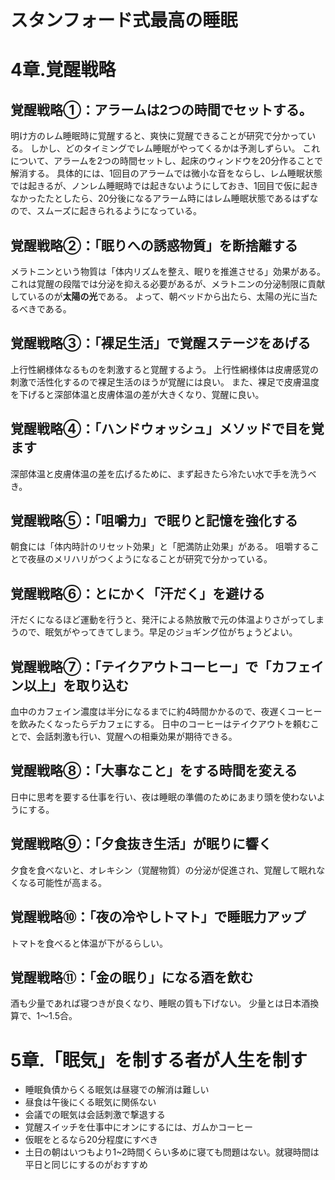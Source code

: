 # スタンフォード式最高の睡眠

# 4章.覚醒戦略

## 覚醒戦略①：アラームは2つの時間でセットする。
明け方のレム睡眠時に覚醒すると、爽快に覚醒できることが研究で分かっている。
しかし、どのタイミングでレム睡眠がやってくるかは予測しずらい。
これについて、アラームを2つの時間セットし、起床のウィンドウを20分作ることで解消する。
具体的には、1回目のアラームでは微小な音をならし、レム睡眠状態では起きるが、ノンレム睡眠時では起きないようにしておき、1回目で仮に起きなかったたとしたら、20分後になるアラーム時にはレム睡眠状態であるはずなので、スムーズに起きられるようになっている。

## 覚醒戦略②：「眠りへの誘惑物質」を断捨離する
メラトニンという物質は「体内リズムを整え、眠りを推進させる」効果がある。
これは覚醒の段階では分泌を抑える必要があるが、メラトニンの分泌制限に貢献しているのが**太陽の光**である。
よって、朝ベッドから出たら、太陽の光に当たるべきである。

## 覚醒戦略③：「裸足生活」で覚醒ステージをあげる
上行性網様体なるものを刺激すると覚醒するよう。
上行性網様体は皮膚感覚の刺激で活性化するので裸足生活のほうが覚醒には良い。
また、裸足で皮膚温度を下げると深部体温と皮膚体温の差が大きくなり、覚醒に良い。

## 覚醒戦略④：「ハンドウォッシュ」メソッドで目を覚ます
深部体温と皮膚体温の差を広げるために、まず起きたら冷たい水で手を洗うべき。

## 覚醒戦略⑤：「咀嚼力」で眠りと記憶を強化する
朝食には「体内時計のリセット効果」と「肥満防止効果」がある。
咀嚼することで夜昼のメリハリがつくようになることが研究で分かっている。

## 覚醒戦略⑥：とにかく「汗だく」を避ける
汗だくになるほど運動を行うと、発汗による熱放散で元の体温よりさがってしまうので、眠気がやってきてしまう。早足のジョギング位がちょうどよい。

## 覚醒戦略⑦：「テイクアウトコーヒー」で「カフェイン以上」を取り込む
血中のカフェイン濃度は半分になるまでに約4時間かかるので、夜遅くコーヒーを飲みたくなったらデカフェにする。
日中のコーヒーはテイクアウトを頼むことで、会話刺激も行い、覚醒への相乗効果が期待できる。

## 覚醒戦略⑧：「大事なこと」をする時間を変える
日中に思考を要する仕事を行い、夜は睡眠の準備のためにあまり頭を使わないようにする。

## 覚醒戦略⑨：「夕食抜き生活」が眠りに響く
夕食を食べないと、オレキシン（覚醒物質）の分泌が促進され、覚醒して眠れなくなる可能性が高まる。

## 覚醒戦略⑩：「夜の冷やしトマト」で睡眠力アップ
トマトを食べると体温が下がるらしい。

## 覚醒戦略⑪：「金の眠り」になる酒を飲む
酒も少量であれば寝つきが良くなり、睡眠の質も下げない。
少量とは日本酒換算で、1～1.5合。

# 5章.「眠気」を制する者が人生を制す
* 睡眠負債からくる眠気は昼寝での解消は難しい
* 昼食は午後にくる眠気に関係ない
* 会議での眠気は会話刺激で撃退する
* 覚醒スイッチを仕事中にオンにするには、ガムかコーヒー
* 仮眠をとるなら20分程度にすべき
* 土日の朝はいつもより1~2時間くらい多めに寝ても問題はない。就寝時間は平日と同じにするのがおすすめ